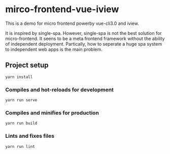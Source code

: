 
# mirco-frontend-vue-iview

This is a demo for micro frontend powerby vue-cli3.0 and iview.

It is inspired by single-spa. However, single-spa is not the best solution for micro-frontend. It seens to be a meta frontend framework without the ability of independent deployment. Partically, how to seperate a huge spa system to independent web apps is the main problem.


## Project setup
```
yarn install
```

### Compiles and hot-reloads for development
```
yarn run serve
```

### Compiles and minifies for production
```
yarn run build
```

### Lints and fixes files
```
yarn run lint
```
